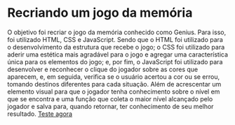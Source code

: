 # Recriando um jogo da memória
O objetivo foi recriar o jogo da memória conhecido como Genius. Para isso, foi utilizado HTML, CSS e JavaScript. Sendo que o HTML foi utilizado para o desenvolvimento da estrutura que recebe o jogo; o CSS foi utilizado para aderir uma estética mais agradável para o jogo e agregar uma característica única para os elementos do jogo; e, por fim, o JavaScript foi utilizado para desenvolver e reconhecer o clique do jogador sobre as cores que aparecem, e, em seguida, verifica se o usuário acertou a cor ou se errou, tomando destinos diferentes para cada situação. Além de acrescentar um elemento visual para que o jogador tenha conhecimento sobre o nível em que se encontra e uma função que coleta o maior nível alcançado pelo jogador e salva para, quando retornar, ter conhecimento de seu melhor resultado.
<a href="https://nckz06.github.io/My-Genius/">Teste agora</a>
